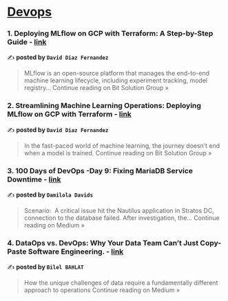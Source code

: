 
<h1><a href=https://medium.com/tag/devops/recommended target="_blank" rel="noopener noreferrer">Devops</a></h1>
<h3>1. Deploying MLflow on GCP with Terraform: A Step-by-Step Guide  - <a href="https://blog.bitsolutiongroup.com/deploying-mlflow-on-gcp-with-terraform-a-step-by-step-guide-ba3d3927de9f?source=rss------devops-5" target="_blank" rel="noopener noreferrer">link</a></h3>

✍️ **posted by `David Diaz Fernandez`**

<blockquote>MLflow is an open-source platform that manages the end-to-end machine learning lifecycle, including experiment tracking, model registry…
Continue reading on Bit Solution Group »</blockquote>

<h3>2. Streamlining Machine Learning Operations: Deploying MLflow on GCP with Terraform - <a href="https://blog.bitsolutiongroup.com/streamlining-machine-learning-operations-deploying-mlflow-on-gcp-with-terraform-8d29c5316498?source=rss------devops-5" target="_blank" rel="noopener noreferrer">link</a></h3>

✍️ **posted by `David Diaz Fernandez`**

<blockquote>In the fast-paced world of machine learning, the journey doesn’t end when a model is trained.
Continue reading on Bit Solution Group »</blockquote>

<h3>3. 100 Days of DevOps -Day 9: Fixing MariaDB Service Downtime - <a href="https://medium.com/@damilolavicdavids/100-days-of-devops-day-9-fixing-mariadb-service-downtime-9a5d970d8c3f?source=rss------devops-5" target="_blank" rel="noopener noreferrer">link</a></h3>

✍️ **posted by `Damilola Davids`**

<blockquote>Scenario:
 A critical issue hit the Nautilus application in Stratos DC, connection to the database failed. After investigation, the…
Continue reading on Medium »</blockquote>

<h3>4.  DataOps vs. DevOps: Why Your Data Team Can’t Just Copy-Paste Software Engineering. - <a href="https://medium.com/@bilelbahlat1987/dataops-vs-devops-why-your-data-team-cant-just-copy-paste-software-engineering-0ede08c086eb?source=rss------devops-5" target="_blank" rel="noopener noreferrer">link</a></h3>

✍️ **posted by `Bilel BAHLAT`**

<blockquote>How the unique challenges of data require a fundamentally different approach to operations
Continue reading on Medium »</blockquote>

